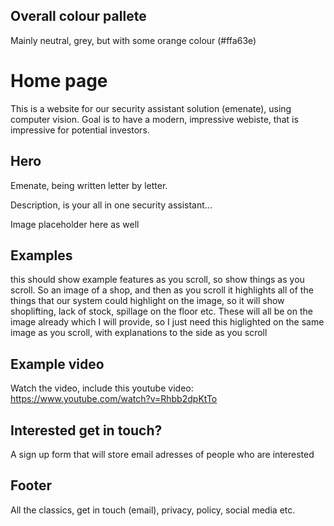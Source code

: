 ## Overall colour pallete

Mainly neutral, grey, but with some orange colour (#ffa63e)

# Home page

This is a website for our security assistant solution (emenate), using computer vision. Goal is to have a modern, impressive webiste, that is impressive for potential investors.

## Hero

Emenate, being written letter by letter.

Description, is your all in one security assistant...

Image placeholder here as well

## Examples

this should show example features as you scroll, so show things as you scroll. So an image of a shop, and then as you scroll it highlights all of the things that our system could highlight on the image, so it will show shoplifting, lack of stock, spillage on the floor etc. These will all be on the image already which I will provide, so I just need this higlighted on the same image as you scroll, with explanations to the side as you scroll

## Example video

Watch the video, include this youtube video:
https://www.youtube.com/watch?v=Rhbb2dpKtTo

## Interested get in touch?

A sign up form that will store email adresses of people who are interested

## Footer

All the classics, get in touch (email), privacy, policy, social media etc.
